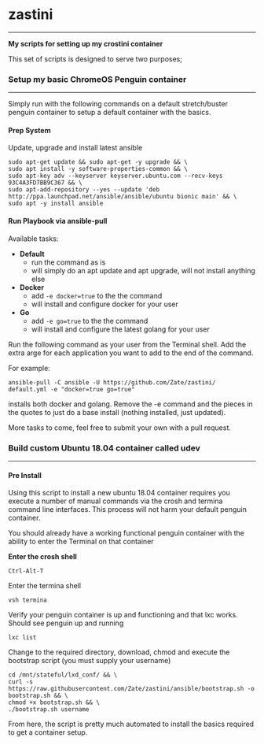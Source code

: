 # zastini
----------------
**My scripts for setting up my crostini container**

This set of scripts is designed to serve two purposes;

### Setup my basic ChromeOS Penguin container
-------

Simply run with the following commands on a default stretch/buster penguin container to setup a default container with the basics.

#### Prep System
Update, upgrade and install latest ansible
```
sudo apt-get update && sudo apt-get -y upgrade && \
sudo apt install -y software-properties-common && \
sudo apt-key adv --keyserver keyserver.ubuntu.com --recv-keys 93C4A3FD7BB9C367 && \
sudo apt-add-repository --yes --update 'deb http://ppa.launchpad.net/ansible/ansible/ubuntu bionic main' && \
sudo apt -y install ansible
```
#### Run Playbook via ansible-pull
Available tasks:
* **Default**
  * run the command as is
  * will simply do an apt update and apt upgrade, will not install anything else
* **Docker**
  * add `-e docker=true` to the the command
  * will install and configure docker for your user
* **Go**
  * add `-e go=true` to the the command
  * will install and configure the latest golang for your user

Run the following command as your user from the Terminal shell.  Add the extra arge for each application you want to add to the end of the command.  

For example: 
```
ansible-pull -C ansible -U https://github.com/Zate/zastini/ default.yml -e "docker=true go=true"
```
installs both docker and golang.  Remove the -e command and the pieces in the quotes to just do a base install (nothing installed, just updated).

More tasks to come, feel free to submit your own with a pull request.
  
### Build custom Ubuntu 18.04 container called udev
-------

#### Pre Install
Using this script to install a new ubuntu 18.04 container requires you execute a number of manual commands via the crosh and termina command line interfaces. This process will not harm your default penguin container. 

You should already have a working functional penguin container with the ability to enter the Terminal on that container

 **Enter the crosh shell**
 ```
 Ctrl-Alt-T
 ```

Enter the termina shell
```
vsh termina
```

Verify your penguin container is up and functioning and that lxc works.  Should see penguin up and running
```
lxc list
```

Change to the required directory, download, chmod and execute the bootstrap script (you must supply your username)
```
cd /mnt/stateful/lxd_conf/ && \
curl -s https://raw.githubusercontent.com/Zate/zastini/ansible/bootstrap.sh -o bootstrap.sh && \
chmod +x bootstrap.sh && \
./bootstrap.sh username
```
From here, the script is pretty much automated to install the basics required to get a container setup.
